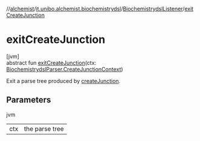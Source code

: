//[alchemist](../../../index.md)/[it.unibo.alchemist.biochemistrydsl](../index.md)/[BiochemistrydslListener](index.md)/[exitCreateJunction](exit-create-junction.md)

# exitCreateJunction

[jvm]\
abstract fun [exitCreateJunction](exit-create-junction.md)(ctx: [BiochemistrydslParser.CreateJunctionContext](../-biochemistrydsl-parser/-create-junction-context/index.md))

Exit a parse tree produced by [createJunction](../-biochemistrydsl-parser/create-junction.md).

## Parameters

jvm

| | |
|---|---|
| ctx | the parse tree |
